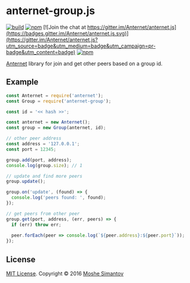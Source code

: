 # anternet-group.js

[![build](https://img.shields.io/travis/Anternet/anternet-group.js.svg?branch=master)](https://travis-ci.org/Anternet/anternet-group.js)
[![npm](https://img.shields.io/npm/v/anternet-group.svg)](https://npmjs.org/package/anternet-group)
[![Join the chat at https://gitter.im/Anternet/anternet.js](https://badges.gitter.im/Anternet/anternet.js.svg)](https://gitter.im/Anternet/anternet.js?utm_source=badge&utm_medium=badge&utm_campaign=pr-badge&utm_content=badge)
[![npm](https://img.shields.io/npm/l/anternet-group.svg)](LICENSE)


[Anternet](https://www.npmjs.com/package/anternet) library for join and get other peers based on a group id.

## Example

```js
const Anternet = require('anternet');
const Group = require('anternet-group');

const id = '<< hash >>'; 

const anternet = new Anternet();
const group = new Group(anternet, id);

// other peer address
const address = '127.0.0.1';
const port = 12345;

group.add(port, address);
console.log(group.size); // 1

// update and find more peers
group.update();

group.on('update', (found) => {
  console.log('peers found: ', found);
});

// get peers from other peer
group.get(port, address, (err, peers) => {
  if (err) throw err;
  
  peer.forEach(peer => console.log(`${peer.address}:${peer.port}`));
});
```

## License

[MIT License](LICENSE).
Copyright &copy; 2016 [Moshe Simantov](https://github.com/moshest)



